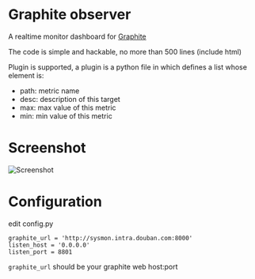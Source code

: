 # Graphite observer

A realtime monitor dashboard for
[Graphite](https://github.com/graphite-project/graphite-web)

The code is simple and hackable, no more than 500 lines (include html)

Plugin is supported, a plugin is a python file in which defines a list
whose element is:
* path: metric name
* desc: description of this target
* max: max value of this metric
* min: min value of this metric

# Screenshot

![Screenshot](https://raw.github.com/huoxy/graphite-observer/master/Screenshot.png)

# Configuration

edit config.py

```
graphite_url = 'http://sysmon.intra.douban.com:8000'
listen_host = '0.0.0.0'
listen_port = 8801
```

`graphite_url` should be your graphite web host:port

